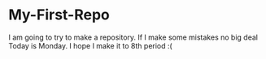# My-First-Repo
I am going to try to make a repository. If I make some mistakes no big deal
Today is Monday. I hope I make it to 8th period :(
